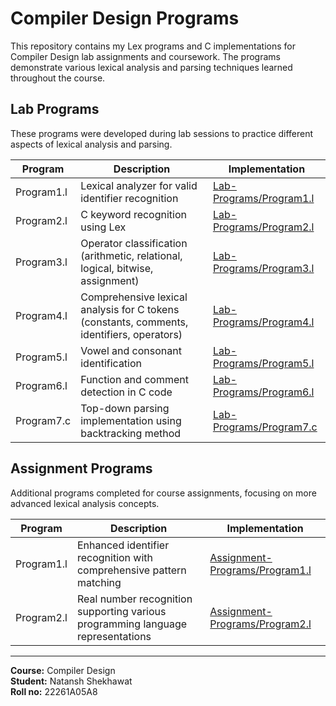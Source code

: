 # Compiler Design Programs

This repository contains my Lex programs and C implementations for Compiler Design lab assignments and coursework. The programs demonstrate various lexical analysis and parsing techniques learned throughout the course.

## Lab Programs

These programs were developed during lab sessions to practice different aspects of lexical analysis and parsing.

| Program | Description | Implementation |
|---------|-------------|----------------|
| Program1.l   | Lexical analyzer for valid identifier recognition | [Lab-Programs/Program1.l](Lab-Programs/Program1.l) |
| Program2.l   | C keyword recognition using Lex | [Lab-Programs/Program2.l](Lab-Programs/Program2.l) |
| Program3.l   | Operator classification (arithmetic, relational, logical, bitwise, assignment) | [Lab-Programs/Program3.l](Lab-Programs/Program3.l) |
| Program4.l   | Comprehensive lexical analysis for C tokens (constants, comments, identifiers, operators) | [Lab-Programs/Program4.l](Lab-Programs/Program4.l) |
| Program5.l   | Vowel and consonant identification | [Lab-Programs/Program5.l](Lab-Programs/Program5.l) |
| Program6.l   | Function and comment detection in C code | [Lab-Programs/Program6.l](Lab-Programs/Program6.l) |
| Program7.c   | Top-down parsing implementation using backtracking method | [Lab-Programs/Program7.c](Lab-Programs/Program7.c) |

## Assignment Programs

Additional programs completed for course assignments, focusing on more advanced lexical analysis concepts.

| Program | Description | Implementation |
|---------|-------------|----------------|
| Program1.l   | Enhanced identifier recognition with comprehensive pattern matching | [Assignment-Programs/Program1.l](Assignment-Programs/Program1.l) |
| Program2.l   | Real number recognition supporting various programming language representations | [Assignment-Programs/Program2.l](Assignment-Programs/Program2.l) |

---

**Course:** Compiler Design  
**Student:** Natansh Shekhawat   
**Roll no:** 22261A05A8
